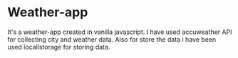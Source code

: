 # Weather-app
 It's a weather-app created in vanilla javascript. I have used accuweather API for collecting city and weather data.  Also for store the data i have been used locallstorage for storing data.
